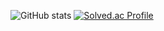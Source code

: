 ![GitHub stats](https://github-readme-stats.vercel.app/api?username=fixingwoo&show_icons=true&theme=radical)
[![Solved.ac Profile](http://mazassumnida.wtf/api/v2/generate_badge?boj=whwjddn7364)](https://solved.ac/whwjddn7364/)

